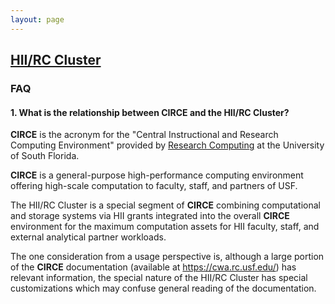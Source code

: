 ```yaml
---
layout: page
---
```


## [HII/RC Cluster](../hii-rc.html)

### FAQ

#### 1. What is the relationship between CIRCE and the HII/RC Cluster?

**CIRCE** is the acronym for the "Central Instructional and Research Computing Environment"
provided by [Research Computing](http://www.usf.edu/it/research-computing/) at the University of South Florida.

**CIRCE** is a general-purpose high-performance computing environment offering high-scale computation
to faculty, staff, and partners of USF.


The HII/RC Cluster is a special segment of **CIRCE**
combining computational and storage systems via HII grants integrated into the overall **CIRCE** environment
for the maximum computation assets for HII faculty, staff, and external analytical partner workloads.

The one consideration from a usage perspective is, although a large portion of the **CIRCE** documentation
(available at https://cwa.rc.usf.edu/) has relevant information, the special nature of the HII/RC Cluster
has special customizations which may confuse general reading of the documentation.


